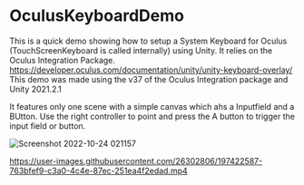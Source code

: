 # OculusKeyboardDemo
This is a quick demo showing how to setup a System Keyboard for Oculus (TouchScreenKeyboard is called internally) using Unity.
It relies on the Oculus Integration Package.
https://developer.oculus.com/documentation/unity/unity-keyboard-overlay/
This demo was made using the v37 of the Oculus Integration package and Unity 2021.2.1

It features only one scene with a simple canvas which ahs a Inputfield and a BUtton. 
Use the right controller to point and press the A button to trigger the input field or button.


![Screenshot 2022-10-24 021157](https://user-images.githubusercontent.com/26302806/197422707-103bf03e-c8f8-4972-8ef5-f3133cf3b1f9.jpg)


https://user-images.githubusercontent.com/26302806/197422587-763bfef9-c3a0-4c4e-87ec-251ea4f2edad.mp4

